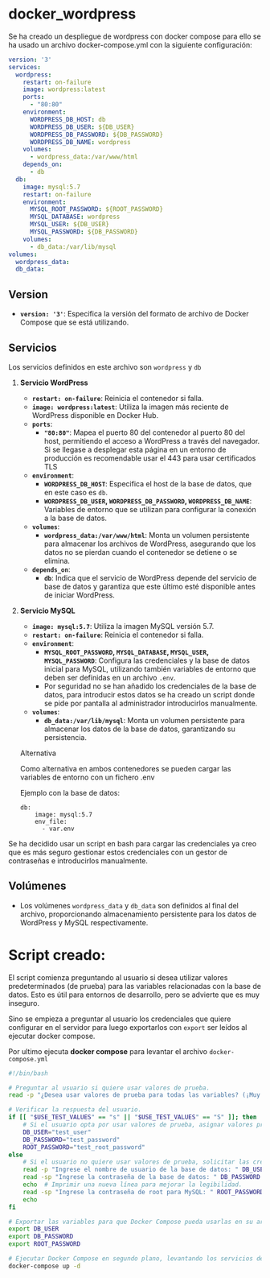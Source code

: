 # docker_wordpress

Se ha creado un despliegue de wordpress con docker compose para ello se ha usado un archivo docker-compose.yml con la siguiente configuración:

```yaml
version: '3'
services:
  wordpress:
    restart: on-failure
    image: wordpress:latest
    ports:
      - "80:80"
    environment:
      WORDPRESS_DB_HOST: db
      WORDPRESS_DB_USER: ${DB_USER}
      WORDPRESS_DB_PASSWORD: ${DB_PASSWORD}
      WORDPRESS_DB_NAME: wordpress
    volumes:
      - wordpress_data:/var/www/html
    depends_on:
      - db
  db:
    image: mysql:5.7
    restart: on-failure
    environment:
      MYSQL_ROOT_PASSWORD: ${ROOT_PASSWORD}
      MYSQL_DATABASE: wordpress
      MYSQL_USER: ${DB_USER}
      MYSQL_PASSWORD: ${DB_PASSWORD}
    volumes:
      - db_data:/var/lib/mysql
volumes:
  wordpress_data:
  db_data:
```

## **Version**

- **`version: '3'`**: Especifica la versión del formato de archivo de Docker Compose que se está utilizando.

## **Servicios**

Los servicios definidos en este archivo son `wordpress` y `db`

1. **Servicio WordPress**
    - **`restart: on-failure`**: Reinicia el contenedor si falla.
    - **`image: wordpress:latest`**: Utiliza la imagen más reciente de WordPress disponible en Docker Hub.
    - **`ports`**:
        - **`"80:80"`**: Mapea el puerto 80 del contenedor al puerto 80 del host, permitiendo el acceso a WordPress a través del navegador. Si se llegase a desplegar esta página en un entorno de producción es recomendable usar el 443 para  usar certificados TLS
    - **`environment`**:
        - **`WORDPRESS_DB_HOST`**: Especifica el host de la base de datos, que en este caso es `db`.
        - **`WORDPRESS_DB_USER`, `WORDPRESS_DB_PASSWORD`, `WORDPRESS_DB_NAME`**: Variables de entorno que se utilizan para configurar la conexión a la
        base de datos.
    - **`volumes`**:
        - **`wordpress_data:/var/www/html`**: Monta un volumen persistente para almacenar los archivos de WordPress, asegurando que los datos no se pierdan cuando el contenedor se detiene o se elimina.
    - **`depends_on`**:
        - **`db`**:
        Indica que el servicio de WordPress depende del servicio de base de
        datos y garantiza que este último esté disponible antes de iniciar
        WordPress.
2. **Servicio MySQL**
    - **`image: mysql:5.7`**: Utiliza la imagen MySQL versión 5.7.
    - **`restart: on-failure`**: Reinicia el contenedor si falla.
    - **`environment`**:
        - **`MYSQL_ROOT_PASSWORD`, `MYSQL_DATABASE`, `MYSQL_USER`, `MYSQL_PASSWORD`**: Configura las credenciales y la base de datos inicial para MySQL,
        utilizando también variables de entorno que deben ser definidas en un
        archivo `.env`.
        - Por seguridad no se han añadido los credenciales de la base de datos, para introducir estos datos se ha creado un script donde se pide por pantalla al administrador introducirlos manualmente.
    - **`volumes`**:
        - **`db_data:/var/lib/mysql`**: Monta un volumen persistente para almacenar los datos de la base de datos, garantizando su persistencia.
    
    Alternativa 
    
    Como alternativa en ambos contenedores se pueden cargar las variables de entorno con un fichero .env
    
    Ejemplo con la base de datos:
    
    ```
    db:
        image: mysql:5.7
        env_file:
          - var.env
    ```
    

Se ha decidido usar un script en bash para cargar las credenciales ya creo que es más seguro gestionar estos credenciales con un gestor de contraseñas e introducirlos manualmente. 

## **Volúmenes**

- Los volúmenes `wordpress_data` y `db_data` son definidos al final del archivo, proporcionando almacenamiento persistente para los datos de WordPress y MySQL respectivamente.

# Script creado:

El script comienza preguntando al usuario si desea utilizar valores 
predeterminados (de prueba) para las variables relacionadas con la base 
de datos. Esto es útil para entornos de desarrollo, pero se advierte que es muy inseguro.

Sino se empieza a preguntar al usuario los credenciales que quiere configurar en el servidor para luego exportarlos con `export` ser leídos al ejecutar docker compose. 

Por ultimo ejecuta **docker compose** para levantar el archivo `docker-compose.yml`

```bash
#!/bin/bash

# Preguntar al usuario si quiere usar valores de prueba.
read -p "¿Desea usar valores de prueba para todas las variables? (¡Muy inseguro!) (s/n): " USE_TEST_VALUES

# Verificar la respuesta del usuario.
if [[ "$USE_TEST_VALUES" == "s" || "$USE_TEST_VALUES" == "S" ]]; then
    # Si el usuario opta por usar valores de prueba, asignar valores predeterminados a las variables.
    DB_USER="test_user"  
    DB_PASSWORD="test_password"  
    ROOT_PASSWORD="test_root_password"  
else
    # Si el usuario no quiere usar valores de prueba, solicitar las credenciales manualmente.
    read -p "Ingrese el nombre de usuario de la base de datos: " DB_USER  # Solicitar nombre de usuario.
    read -sp "Ingrese la contraseña de la base de datos: " DB_PASSWORD  # Solicitar contraseña sin mostrarla en pantalla.
    echo  # Imprimir una nueva línea para mejorar la legibilidad.
    read -sp "Ingrese la contraseña de root para MySQL: " ROOT_PASSWORD  # Solicitar contraseña de root sin mostrarla en pantalla.
    echo  
fi

# Exportar las variables para que Docker Compose pueda usarlas en su archivo de configuración.
export DB_USER 
export DB_PASSWORD  
export ROOT_PASSWORD  

# Ejecutar Docker Compose en segundo plano, levantando los servicios definidos en el archivo docker-compose.yml.
docker-compose up -d

```
